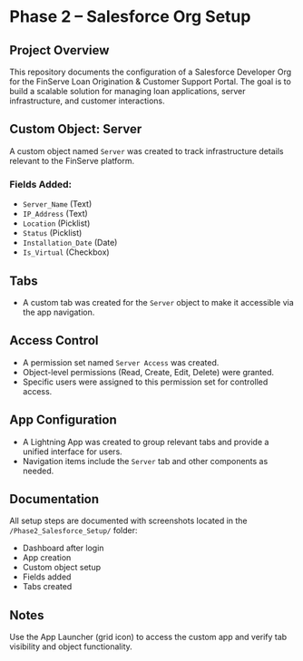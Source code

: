 # Phase 2 – Salesforce Org Setup

## Project Overview
This repository documents the configuration of a Salesforce Developer Org for the FinServe Loan Origination & Customer Support Portal. The goal is to build a scalable solution for managing loan applications, server infrastructure, and customer interactions.

## Custom Object: Server
A custom object named `Server` was created to track infrastructure details relevant to the FinServe platform.

### Fields Added:
- `Server_Name` (Text)
- `IP_Address` (Text)
- `Location` (Picklist)
- `Status` (Picklist)
- `Installation_Date` (Date)
- `Is_Virtual` (Checkbox)

## Tabs
- A custom tab was created for the `Server` object to make it accessible via the app navigation.

## Access Control
- A permission set named `Server Access` was created.
- Object-level permissions (Read, Create, Edit, Delete) were granted.
- Specific users were assigned to this permission set for controlled access.

## App Configuration
- A Lightning App was created to group relevant tabs and provide a unified interface for users.
- Navigation items include the `Server` tab and other components as needed.

## Documentation
All setup steps are documented with screenshots located in the `/Phase2_Salesforce_Setup/` folder:
- Dashboard after login
- App creation
- Custom object setup
- Fields added
- Tabs created

## Notes
Use the App Launcher (grid icon) to access the custom app and verify tab visibility and object functionality.

